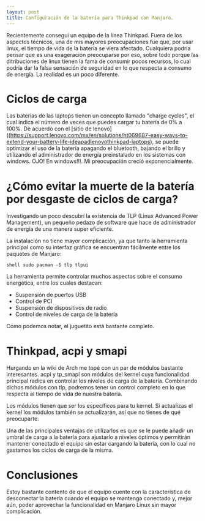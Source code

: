 ```yaml
---
layout: post
title: Configuración de la batería para Thinkpad con Manjaro.
---
```


Recientemente conseguí un equipo de la línea Thinkpad. Fuera de los aspectos técnicos, una de mis mayores preocupaciones fue que, por usar linux,
el tiempo de vida de la batería se viera afectado. Cualquiera podría pensar que es una exageración preocuparse por eso, sobre todo porque las
ditribuciones de linux tienen la fama de consumir pocos recursos, lo cual podría dar la falsa sensación de seguridad en lo que respecta a consumo 
de energía. La realidad es un poco diferente.

# Ciclos de carga

Las baterías de las laptops tienen un concepto llamado "charge cycles", el cual indica el número de veces que puedes cargar tu batería de 0% a
100%. De acuerdo con el 
[sitio de lenovo]((https://support.lenovo.com/mx/en/solutions/ht069687-easy-ways-to-extend-your-battery-life-ideapadlenovothinkpad-laptops), se
puede optimizar el uso de la batería apagando el bluetooth, bajando el brillo y utilizando el administrador de energía preinstalado en los sistemas
con windows. OJO! En windows!!!. Mi preocupación creció exponencialmente.


# ¿Cómo evitar la muerte de la batería por desgaste de ciclos de carga?

Investigando un poco descubrí la existencia de TLP (Linux Advanced Power Management), un pequeño pedazo de software que hace de administrador de
energía de una manera super eficiente.

La instalación no tiene mayor complicación, ya que tanto la herramienta principal como su interfaz gráfica se encuentran fácilmente entre los 
paquetes de Manjaro:

``shell
sudo pacman -S tlp tlpui
``

La herramienta permite controlar muchos aspectos sobre el consumo energética, entre los cuales destacan:

* Suspensión de puertos USB
* Control de PCI
* Suspensión de dispositivos de radio
* Control de niveles de carga de la batería

Como podemos notar, el juguetito está bastante completo.

# Thinkpad, acpi y smapi

Hurgando en la wiki de Arch me topé con un par de módulos bastante interesantes. acpi y tp_smapi son módulos del kernel cuya funcionalidad
principal radica en controlar los niveles de carga de la batería. Combinando dichos módulos con tlp, podremos tener un control completo en lo que
respecta al tiempo de vida de nuestra batería. 

Los módulos tienen que ser los específicos para tu kernel. Si actualizas el kernel los módulos también se actualizarán, así que no tienes de qué 
preocuparte.

Una de las principales ventajas de utilizarlos es que se le puede añadir un umbral de carga a la batería para ajustarlo a niveles óptimos y 
permitirán mantener conectado el equipo sin estar cargando la batería, con lo cual no gastamos los ciclos de carga de la misma. 

# Conclusiones

Estoy bastante contento de que el equipo cuente con la característica de desconectar la batería cuando el equipo se mantenga conectado y, mejor 
aún, poder aprovechar la funcionalidad en Manjaro Linux sin mayor complicación.




